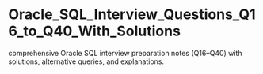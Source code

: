 # Oracle_SQL_Interview_Questions_Q16_to_Q40_With_Solutions
comprehensive Oracle SQL interview preparation notes (Q16–Q40) with solutions, alternative queries, and explanations. 
